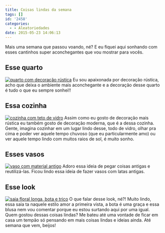 ```yaml
---
title: Coisas lindas da semana
tags: []
id: '2458'
categories:
  - - Aleatoriedades
date: 2015-05-23 14:06:13
---
```


Mais uma semana que passou voando, né? E eu fiquei aqui sonhando com esses cantinhos super aconchegantes que vou mostrar para vocês.

## Esse quarto

[![quarto com decoração rústica ](http://natalia.blog.br/wp-content/uploads/2015/05/0f53c15c65cd0e59cdbe3b1b8c230912-683x1024.jpg)](http://natalia.blog.br/wp-content/uploads/2015/05/0f53c15c65cd0e59cdbe3b1b8c230912.jpg) Eu sou apaixonada por decoração rústica, acho que deixa o ambiente mais aconchegante e a decoração desse quarto é tudo o que eu sempre sonhei!!

## Essa cozinha

[![cozinha com teto de vidro](http://natalia.blog.br/wp-content/uploads/2015/05/c29bf5af5a49b8e05ba99b1b74a4543d-675x1024.jpg)](http://natalia.blog.br/wp-content/uploads/2015/05/c29bf5af5a49b8e05ba99b1b74a4543d.jpg) Assim como eu gosto de decoração mais rústica eu também gosto de decoração moderna, que é a dessa cozinha. Gente, imagina cozinhar em um lugar lindo desse, todo de vidro, olhar pra cima e poder ver aquele tempo chuvoso (que eu particularmente amo) ou ver aquele tempo lindo com muitos raios de sol, é muito sonho.

## Esses vasos

[![vaso com material antigo](http://natalia.blog.br/wp-content/uploads/2015/05/3a86070af2717524c05c58aaefd579a4-686x1024.jpg)](http://natalia.blog.br/wp-content/uploads/2015/05/3a86070af2717524c05c58aaefd579a4.jpg) Adoro essa ideia de pegar coisas antigas e reutilizá-las. Ficou lindo essa ideia de fazer vasos com latas antigas.

## Esse look

[![saia floral longa, bota e trico ](http://natalia.blog.br/wp-content/uploads/2015/05/67e11109fd8575b6cc42abb892465b72-463x1024.jpg)](http://natalia.blog.br/wp-content/uploads/2015/05/67e11109fd8575b6cc42abb892465b72.jpg) O que falar desse look, né?! Muito lindo, essa saia ta naquele estilo amor a primeira vista, a bota é uma graça e essa blusa nem vou comentar porque eu estou surtando aqui por uma igual. Quem gostou dessas coisas lindas? Me bateu até uma vontade de ficar em casa um tempão só pensando em mais coisas lindas e ideias ainda. Até semana que vem, beijos!